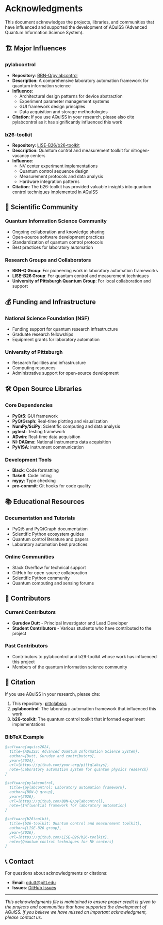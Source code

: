 # Acknowledgments

This document acknowledges the projects, libraries, and communities that have influenced and supported the development of AQuISS (Advanced Quantum Information Science System).

## 🏗️ Major Influences

### pylabcontrol
- **Repository**: [BBN-Q/pylabcontrol](https://github.com/BBN-Q/pylabcontrol)
- **Description**: A comprehensive laboratory automation framework for quantum information science
- **Influence**: 
  - Architectural design patterns for device abstraction
  - Experiment parameter management systems
  - GUI framework design principles
  - Data acquisition and storage methodologies
- **Citation**: If you use AQuISS in your research, please also cite pylabcontrol as it has significantly influenced this work

### b26-toolkit
- **Repository**: [LISE-B26/b26-toolkit](https://github.com/LISE-B26/b26-toolkit)
- **Description**: Quantum control and measurement toolkit for nitrogen-vacancy centers
- **Influence**:
  - NV center experiment implementations
  - Quantum control sequence design
  - Measurement protocols and data analysis
  - Hardware integration patterns
- **Citation**: The b26-toolkit has provided valuable insights into quantum control techniques implemented in AQuISS

## 🔬 Scientific Community

### Quantum Information Science Community
- Ongoing collaboration and knowledge sharing
- Open-source software development practices
- Standardization of quantum control protocols
- Best practices for laboratory automation

### Research Groups and Collaborators
- **BBN-Q Group**: For pioneering work in laboratory automation frameworks
- **LISE-B26 Group**: For quantum control and measurement techniques
- **University of Pittsburgh Quantum Group**: For local collaboration and support

## 💰 Funding and Infrastructure

### National Science Foundation (NSF)
- Funding support for quantum research infrastructure
- Graduate research fellowships
- Equipment grants for laboratory automation

### University of Pittsburgh
- Research facilities and infrastructure
- Computing resources
- Administrative support for open-source development

## 🛠️ Open Source Libraries

### Core Dependencies
- **PyQt5**: GUI framework
- **PyQtGraph**: Real-time plotting and visualization
- **NumPy/SciPy**: Scientific computing and data analysis
- **pytest**: Testing framework
- **ADwin**: Real-time data acquisition
- **NI-DAQmx**: National Instruments data acquisition
- **PyVISA**: Instrument communication

### Development Tools
- **Black**: Code formatting
- **flake8**: Code linting
- **mypy**: Type checking
- **pre-commit**: Git hooks for code quality

## 📚 Educational Resources

### Documentation and Tutorials
- PyQt5 and PyQtGraph documentation
- Scientific Python ecosystem guides
- Quantum control literature and papers
- Laboratory automation best practices

### Online Communities
- Stack Overflow for technical support
- GitHub for open-source collaboration
- Scientific Python community
- Quantum computing and sensing forums

## 🤝 Contributors

### Current Contributors
- **Gurudev Dutt** - Principal Investigator and Lead Developer
- **Student Contributors** - Various students who have contributed to the project

### Past Contributors
- Contributors to pylabcontrol and b26-toolkit whose work has influenced this project
- Members of the quantum information science community

## 📄 Citation

If you use AQuISS in your research, please cite:

1. This repository: [pittqlabsys](https://github.com/your-org/pittqlabsys)
2. **pylabcontrol**: The laboratory automation framework that influenced this work
3. **b26-toolkit**: The quantum control toolkit that informed experiment implementations

### BibTeX Example
```bibtex
@software{aquiss2024,
  title={AQuISS: Advanced Quantum Information Science System},
  author={Dutt, Gurudev and contributors},
  year={2024},
  url={https://github.com/your-org/pittqlabsys},
  note={Laboratory automation system for quantum physics research}
}

@software{pylabcontrol,
  title={pylabcontrol: Laboratory automation framework},
  author={BBN-Q group},
  year={2020},
  url={https://github.com/BBN-Q/pylabcontrol},
  note={Influential framework for laboratory automation}
}

@software{b26toolkit,
  title={b26-toolkit: Quantum control and measurement toolkit},
  author={LISE-B26 group},
  year={2020},
  url={https://github.com/LISE-B26/b26-toolkit},
  note={Quantum control techniques for NV centers}
}
```

## 📞 Contact

For questions about acknowledgments or citations:
- **Email**: gdutt@pitt.edu
- **Issues**: [GitHub Issues](https://github.com/your-org/pittqlabsys/issues)

---

*This acknowledgments file is maintained to ensure proper credit is given to the projects and communities that have supported the development of AQuISS. If you believe we have missed an important acknowledgment, please contact us.* 